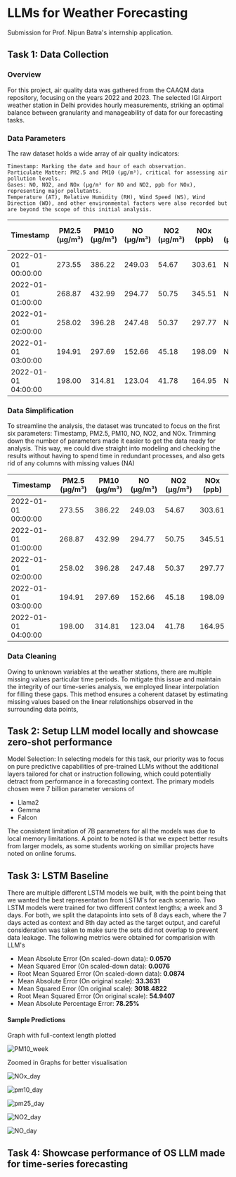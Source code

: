 # LLMs for Weather Forecasting

Submission for Prof. Nipun Batra's internship application.
## Task 1: Data Collection
### Overview

For this project, air quality data was gathered from the CAAQM data repository, focusing on the years 2022 and 2023. The selected IGI Airport weather station in Delhi provides hourly measurements, striking an optimal balance between granularity and manageability of data for our forecasting tasks.

### Data Parameters

The raw dataset holds a wide array of air quality indicators:

    Timestamp: Marking the date and hour of each observation.
    Particulate Matter: PM2.5 and PM10 (µg/m³), critical for assessing air pollution levels.
    Gases: NO, NO2, and NOx (µg/m³ for NO and NO2, ppb for NOx), representing major pollutants.
    Temperature (AT), Relative Humidity (RH), Wind Speed (WS), Wind Direction (WD), and other environmental factors were also recorded but are beyond the scope of this initial analysis.

|Timestamp          |PM2.5 (µg/m³)|PM10 (µg/m³)|NO (µg/m³)|NO2 (µg/m³)|NOx (ppb)|NH3 (µg/m³)|SO2 (µg/m³)|CO (mg/m³)|Ozone (µg/m³)|Benzene (µg/m³)|Toluene (µg/m³)|Xylene (µg/m³)|O Xylene (µg/m³)|Eth-Benzene (µg/m³)|MP-Xylene (µg/m³)|AT (°C)|RH (%)|WS (m/s)|WD (deg)|RF (mm)|TOT-RF (mm)|SR (W/mt2)|BP (mmHg)|VWS (m/s)|
|-------------------|-------------|------------|----------|-----------|---------|-----------|-----------|----------|-------------|---------------|---------------|--------------|----------------|-------------------|-----------------|-------|------|--------|--------|-------|-----------|----------|---------|---------|
|2022-01-01 00:00:00|273.55       |386.22      |249.03    |54.67      |303.61   |NA         |NA         |5.59      |8.22         |NA             |NA             |NA            |NA              |NA                 |NA               |NA     |NA    |NA      |NA      |NA     |0.00       |NA        |NA       |NA       |
|2022-01-01 01:00:00|268.87       |432.99      |294.77    |50.75      |345.51   |NA         |NA         |5.74      |8.14         |NA             |NA             |NA            |NA              |NA                 |NA               |NA     |NA    |NA      |NA      |NA     |0.00       |NA        |NA       |NA       |
|2022-01-01 02:00:00|258.02       |396.28      |247.48    |50.37      |297.77   |NA         |NA         |5.27      |8.12         |NA             |NA             |NA            |NA              |NA                 |NA               |NA     |NA    |NA      |NA      |NA     |0.00       |NA        |NA       |NA       |
|2022-01-01 03:00:00|194.91       |297.69      |152.66    |45.18      |198.09   |NA         |NA         |4.01      |8.03         |NA             |NA             |NA            |NA              |NA                 |NA               |NA     |NA    |NA      |NA      |NA     |0.00       |NA        |NA       |NA       |
|2022-01-01 04:00:00|198.00       |314.81      |123.04    |41.78      |164.95   |NA         |NA         |3.55      |7.90         |NA             |NA             |NA            |NA              |NA                 |NA               |NA     |NA    |NA      |NA      |NA     |0.00       |NA        |NA       |NA       |


### Data Simplification

To streamline the analysis, the dataset was truncated to focus on the first six parameters: Timestamp, PM2.5, PM10, NO, NO2, and NOx. Trimming down the number of parameters made it easier to get the data ready for analysis. This way, we could dive straight into modeling and checking the results without having to spend time in redundant processes, and also gets rid of any columns with missing values (NA)

|Timestamp          |PM2.5 (µg/m³)|PM10 (µg/m³)|NO (µg/m³)|NO2 (µg/m³)|NOx (ppb)|
|-------------------|-------------|------------|----------|-----------|---------|
|2022-01-01 00:00:00|273.55       |386.22      |249.03    |54.67      |303.61   |
|2022-01-01 01:00:00|268.87       |432.99      |294.77    |50.75      |345.51   |
|2022-01-01 02:00:00|258.02       |396.28      |247.48    |50.37      |297.77   |
|2022-01-01 03:00:00|194.91       |297.69      |152.66    |45.18      |198.09   |
|2022-01-01 04:00:00|198.00       |314.81      |123.04    |41.78      |164.95   |

### Data Cleaning
Owing to unknown variables at the weather stations, there are multiple missing values particular time periods. To mitigate this issue and maintain the integrity of our time-series analysis, we employed linear interpolation for filling these gaps. This method ensures a coherent dataset by estimating missing values based on the linear relationships observed in the surrounding data points, 

## Task 2: Setup LLM model locally and showcase zero-shot performance

Model Selection: In selecting models for this task, our priority was to focus on pure predictive capabilities of pre-trained LLMs without the additional layers tailored for chat or instruction following, which could potentially detract from performance in a forecasting context. 
The primary models chosen were 7 billion parameter versions of 
   * Llama2
   * Gemma
   * Falcon

The consistent limitation of 7B parameters for all the models was due to local memory limitations.
A point to be noted is that we expect better results from larger models, as some students working on similiar projects have noted on online forums.





## Task 3: LSTM Baseline

There are multiple different LSTM models we built, with the point being that we wanted the best representation from LSTM's for each scenario. 
Two LSTM models were trained for two different context lengths; a week and 3 days. For both, we split the datapoints into sets of 8 days each, where the 7 days acted as context and 8th day acted as the target output, and careful consideration was taken to make sure the sets did not overlap to prevent data leakage.
The following metrics were obtained for comparision with LLM's

* Mean Absolute Error (On scaled-down data): **0.0570**
* Mean Squared Error (On scaled-down data): **0.0076**
* Root Mean Squared Error (On scaled-down data): **0.0874**
* Mean Absolute Error (On original scale): **33.3631**
* Mean Squared Error (On original scale): **3018.4822**
* Root Mean Squared Error (On original scale): **54.9407**
* Mean Absolute Percentage Error: **78.25%**


#### Sample Predictions

Graph with full-context length plotted

![PM10_week](https://github.com/SajayR/llmforecasting/assets/62949586/3b22680f-ba2f-4811-9c13-75277d770f9d)

Zoomed in Graphs for better visualisation 

![NOx_day](https://github.com/SajayR/llmforecasting/assets/62949586/9a752474-8f27-4099-aae3-d05aebcf6e08)

![pm10_day](https://github.com/SajayR/llmforecasting/assets/62949586/4287448b-a65c-4b71-bfdd-8497cc9418d6)


![pm25_day](https://github.com/SajayR/llmforecasting/assets/62949586/10570dda-3b5e-4e8b-9f5a-d9f7c48eca0b)


![NO2_day](https://github.com/SajayR/llmforecasting/assets/62949586/85e1e1c2-3edc-4488-91d5-ec2f881f46a5)

![NO_day](https://github.com/SajayR/llmforecasting/assets/62949586/857bc432-f418-4607-b8c9-04632d753cd2)


## Task 4: Showcase performance of OS LLM made for time-series forecasting



